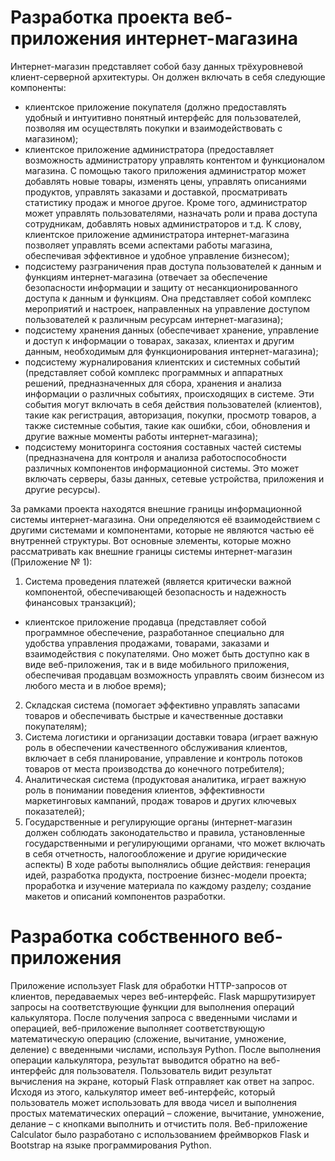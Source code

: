 # Разработка проекта веб-приложения интернет-магазина

Интернет-магазин представляет собой базу данных трёхуровневой клиент-серверной архитектуры. Он должен включать в себя следующие компоненты: 
- клиентское приложение покупателя (должно предоставлять удобный и интуитивно понятный интерфейс для пользователей, позволяя им осуществлять покупки и взаимодействовать с магазином); 
- клиентское приложение администратора (предоставляет возможность администратору управлять контентом и функционалом магазина. С помощью такого приложения администратор может добавлять новые товары, изменять цены, управлять описаниями продуктов, управлять заказами и доставкой, просматривать статистику продаж и многое другое. Кроме того, администратор может управлять пользователями, назначать роли и права доступа сотрудникам, добавлять новых администраторов и т.д. К слову, клиентское приложение администратора интернет-магазина позволяет управлять всеми аспектами работы магазина, обеспечивая эффективное и удобное управление бизнесом); 
- подсистему разграничения прав доступа пользователей к данным и функциям интернет-магазина (отвечает за обеспечение безопасности информации и защиту от несанкционированного доступа к данным и функциям. Она представляет собой комплекс мероприятий и настроек, направленных на управление доступом пользователей к различным ресурсам интернет-магазина); 
- подсистему хранения данных (обеспечивает хранение, управление и доступ к информации о товарах, заказах, клиентах и другим данным, необходимым для функционирования интернет-магазина); 
- подсистему журналирования клиентских и системных событий (представляет собой комплекс программных и аппаратных решений, предназначенных для сбора, хранения и анализа информации о различных событиях, происходящих в системе. Эти события могут включать в себя действия пользователей (клиентов), такие как регистрация, авторизация, покупки, просмотр товаров, а также системные события, такие как ошибки, сбои, обновления и другие важные моменты работы интернет-магазина); 
- подсистему мониторинга состояния составных частей системы (предназначена для контроля и анализа работоспособности различных компонентов информационной системы. Это может включать серверы, базы данных, сетевые устройства, приложения и другие ресурсы). 

За рамками проекта находятся внешние границы информационной системы интернет-магазина. Они определяются её взаимодействием с другими системами и компонентами, которые не являются частью её внутренней структуры. Вот основные элементы, которые можно рассматривать как внешние границы системы интернет-магазин (Приложение № 1): 
1. Система проведения платежей (является критически важной компонентой, обеспечивающей безопасность и надежность финансовых транзакций);
- клиентское приложение продавца (представляет собой программное обеспечение, разработанное специально для удобства управления продажами, товарами, заказами и взаимодействия с покупателями. Оно может быть доступно как в виде веб-приложения, так и в виде мобильного приложения, обеспечивая продавцам возможность управлять своим бизнесом из любого места и в любое время); 
2. Складская система (помогает эффективно управлять запасами товаров и обеспечивать быстрые и качественные доставки покупателям); 
3. Система логистики и организации доставки товара (играет важную роль в обеспечении качественного обслуживания клиентов, включает в себя планирование, управление и контроль потоков товаров от места производства до конечного потребителя); 
4. Аналитическая система (продуктовая аналитика, играет важную роль в понимании поведения клиентов, эффективности маркетинговых кампаний, продаж товаров и других ключевых показателей);
5. Государственные и регулирующие органы (интернет-магазин должен соблюдать законодательство и правила, установленные государственными и регулирующими органами, что может включать в себя отчетность, налогообложение и другие юридические аспекты)
В ходе работы выполнялись общие действия: генерация идей, разработка продукта, построение бизнес-модели проекта; проработка и изучение материала по каждому разделу; создание макетов и описаний компонентов разработки.

# Разработка собственного веб-приложения

Приложение использует Flask для обработки HTTP-запросов от клиентов, передаваемых через веб-интерфейс. Flask маршрутизирует запросы на соответствующие функции для выполнения операций калькулятора. После получения запроса с введенными числами и операцией, веб-приложение выполняет соответствующую математическую операцию (сложение, вычитание, умножение, деление) с введенными числами, используя Python. После выполнения операции калькулятора, результат выводится обратно на веб-интерфейс для пользователя. Пользователь видит результат вычисления на экране, который Flask отправляет как ответ на запрос. 
Исходя из этого, калькулятор имеет веб-интерфейс, который пользователь может использовать для ввода чисел и выполнения простых математических операций – сложение, вычитание, умножение, делание – с кнопками выполнить и отчистить поля.
Веб-приложение Calculator было разработано с использованием фреймворков Flask и Bootstrap на языке программирования Python.

